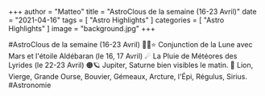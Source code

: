 +++
author = "Matteo"
title = "AstroClous de la semaine (16-23 Avril)"
date = "2021-04-16"
tags = [
    "Astro Highlights"
]
categories = [
    "Astro Highlights"
]
image = "background.jpg"
+++


#AstroClous de la semaine (16-23 Avril)
🌙🔴⭐ Conjunction de la Lune avec Mars et l'étoile Aldébaran (le 16, 17 Avril)
☄ La Pluie de Météores des Lyrides (le 22-23 Avril)
🟠🪐 Jupiter, Saturne bien visibles le matin.
🌟 Lion, Vierge, Grande Ourse, Bouvier, Gémeaux, Arcture, l'Épi, Régulus, Sirius. 
#Astronomie 